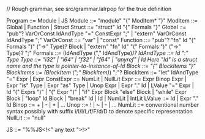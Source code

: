 // Rough grammar, see src/grammar.lalrpop for the true definition

Program ::= Module | JS
Module ::= "module" "{" ModItem* "}"
ModItem ::= Global | Function | Struct
Struct ::= "struct" Id "{" Formals "}"
Global ::= "pub"? VarOrConst IdAndType "=" ConstExpr ";"
         | "extern" VarOrConst IdAndType ";"
VarOrConst ::= "var" | "const"
Function ::= "pub"? "fn" Id "(" Formals ")" ("->" Type)? Block
           | "extern" "fn" Id" "(" Formals ")" ("->" Type)? ";"
Formals ::= (IdAndType ("," IdAndType)*)?
IdAndType ::= Id ":" Type
Type ::= "i32" | "i64" | "f32" | "f64" | "anyref" | Id
   Here "Id" is a struct name and the type is pointer-to-instance-of-Id
Block ::= "{" BlockItems "}"
BlockItems ::= (BlockItem (";" BlockItem)*) ";"?
BlockItem ::= "let" IdAndType "=" Expr
            | Expr
ConstExpr ::= NumLit | NullLit
Expr ::= Expr Binop Expr
       | Expr "is" Type
       | Expr "as" Type
       | Unop Expr
       | Expr "." Id
       | LValue "=" Expr
       | Id "(" Exprs ")"
       | "(" Expr ")"
       | "if" Expr Block "else" Block
       | "while" Expr Block
       | "loop" Id Block
       | "break" Id
       | Id
       | NumLit
       | IntLit
LValue ::= Id | Expr "." Id
Binop ::= + | - | * | ...
Unop ::= ! | ~ | - | ...
NumLit ::= conventional number syntax possibly with suffix i/I/l/L/f/F/d/D
           to denote specific representation
NullLit ::= "null"

JS ::= "%%JS<!<" any text ">!>"

